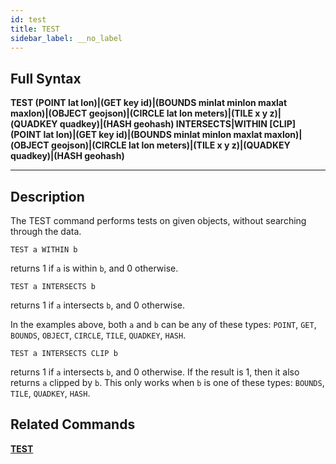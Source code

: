 ```yaml
---
id: test
title: TEST
sidebar_label: __no_label
---
```


## Full Syntax

**TEST  (POINT lat lon)|(GET key id)|(BOUNDS minlat minlon maxlat maxlon)|(OBJECT geojson)|(CIRCLE lat lon meters)|(TILE x y z)|(QUADKEY quadkey)|(HASH geohash) INTERSECTS|WITHIN [CLIP] (POINT lat lon)|(GET key id)|(BOUNDS minlat minlon maxlat maxlon)|(OBJECT geojson)|(CIRCLE lat lon meters)|(TILE x y z)|(QUADKEY quadkey)|(HASH geohash)**

---

## Description

The TEST command performs tests on given objects, without searching through the data.

```tile38
TEST a WITHIN b
```

returns 1 if `a` is within `b`, and 0 otherwise.

```tile38
TEST a INTERSECTS b
```

returns 1 if `a` intersects `b`, and 0 otherwise.

In the examples above, both `a` and `b` can be any of these types: `POINT`, `GET`, `BOUNDS`, `OBJECT`, `CIRCLE`, `TILE`, `QUADKEY`, `HASH`.

```tile38
TEST a INTERSECTS CLIP b
```

returns 1 if `a` intersects `b`, and 0 otherwise.  If the result is 1, then it also returns `a` clipped by `b`. This only works when `b` is one of these types: `BOUNDS`, `TILE`, `QUADKEY`, `HASH`.

## Related Commands

**[TEST](test.html)**<br>